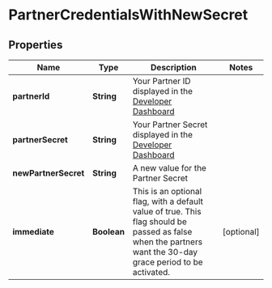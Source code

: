 

# PartnerCredentialsWithNewSecret


## Properties

| Name | Type | Description | Notes |
|------------ | ------------- | ------------- | -------------|
|**partnerId** | **String** | Your Partner ID displayed in the [Developer Dashboard](https://developer.mastercard.com/account/log-in) |  |
|**partnerSecret** | **String** | Your Partner Secret displayed in the [Developer Dashboard](https://developer.mastercard.com/account/log-in) |  |
|**newPartnerSecret** | **String** | A new value for the Partner Secret |  |
|**immediate** | **Boolean** | This is an optional flag, with a default value of true. This flag should be passed as false when the partners want the 30-day grace period to be activated. |  [optional] |



